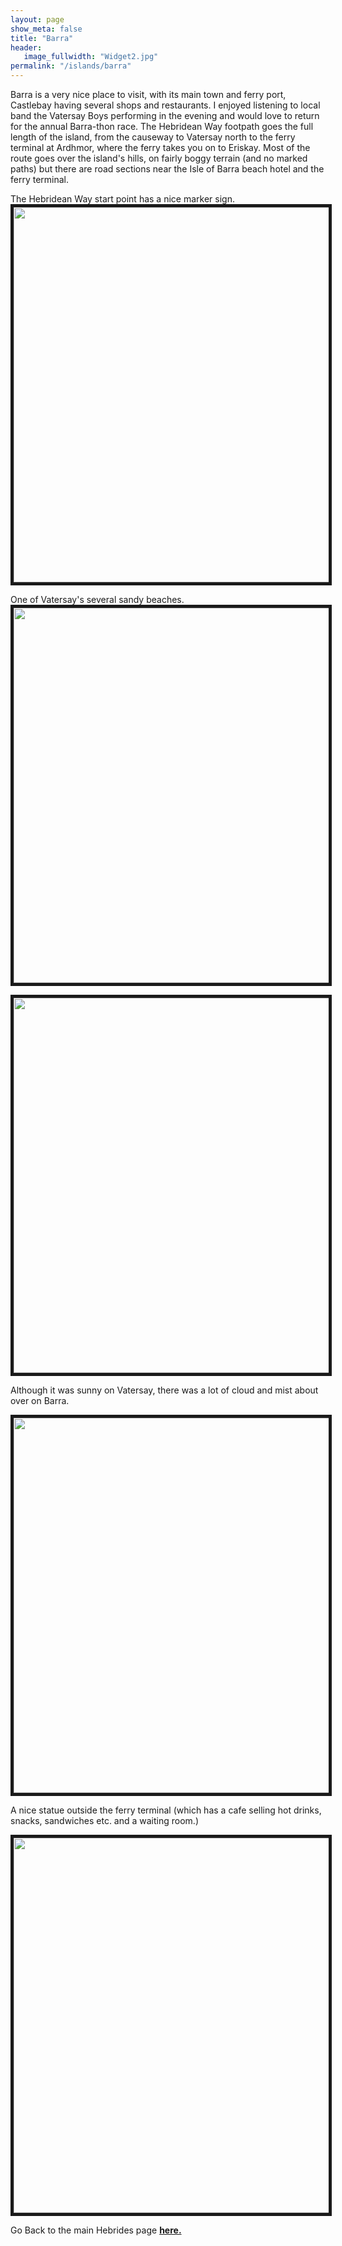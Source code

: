 ```yaml
---
layout: page
show_meta: false
title: "Barra"
header:
   image_fullwidth: "Widget2.jpg"
permalink: "/islands/barra"
---
```

Barra is a very nice place to visit, with its main town and ferry port, Castlebay having several shops and restaurants. I enjoyed listening to local band the Vatersay Boys performing in the evening and would love to return for the annual Barra-thon race. The Hebridean Way footpath goes the full length of the island, from the causeway to Vatersay north to the ferry terminal at Ardhmor, where the ferry takes you on to Eriskay. Most of the route goes over the island's hills, on fairly boggy terrain (and no marked paths) but there are road sections near the Isle of Barra beach hotel and the ferry terminal.

The Hebridean Way start point has a nice marker sign.
<img src="{{ site.urlimg }}IMG_20190903_104536237_HDR.jpg" width="800" height="600" border="5">

One of Vatersay's several sandy beaches.
<img src="{{ site.urlimg }}IMG_20190903_104836157_HDR.jpg" width="800" height="600" border="5">


<img src="{{ site.urlimg }}IMG_20190903_104841273_HDR.jpg" width="800" height="600" border="5">

Although it was sunny on Vatersay, there was a lot of cloud and mist about over on Barra.

<img src="{{ site.urlimg }}IMG_20190903_123427762_HDR.jpg" width="800" height="600" border="5">

A nice statue outside the ferry terminal (which has a cafe selling hot drinks, snacks, sandwiches etc. and a waiting room.)

<img src="{{ site.urlimg }}IMG_20190904_085738296_HDR.jpg" width="800" height="600" border="5">

Go Back to the main Hebrides page **<a href="{{ site.url }}{{ site.baseurl }}/islands/hebrides">here.</a>**
